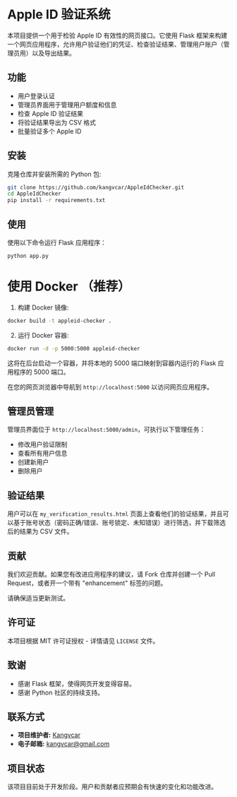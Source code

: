 # Apple ID 验证系统

本项目提供一个用于检验 Apple ID 有效性的网页接口。它使用 Flask 框架来构建一个网页应用程序，允许用户验证他们的凭证、检查验证结果、管理用户账户（管理员用）以及导出结果。

## 功能

- 用户登录认证
- 管理员界面用于管理用户额度和信息
- 检查 Apple ID 验证结果
- 将验证结果导出为 CSV 格式
- 批量验证多个 Apple ID

## 安装

克隆仓库并安装所需的 Python 包:

```bash
git clone https://github.com/kangvcar/AppleIdChecker.git
cd AppleIdChecker
pip install -r requirements.txt
```

## 使用

使用以下命令运行 Flask 应用程序：

```bash
python app.py
```

# 使用 Docker （推荐）

1. 构建 Docker 镜像:

```bash
docker build -t appleid-checker .
```

2. 运行 Docker 容器:

```bash
docker run -d -p 5000:5000 appleid-checker
```

这将在后台启动一个容器，并将本地的 5000 端口映射到容器内运行的 Flask 应用程序的 5000 端口。

在您的网页浏览器中导航到 `http://localhost:5000` 以访问网页应用程序。

## 管理员管理

管理员界面位于 `http://localhost:5000/admin`，可执行以下管理任务：

- 修改用户验证限制
- 查看所有用户信息
- 创建新用户
- 删除用户

## 验证结果

用户可以在 `my_verification_results.html` 页面上查看他们的验证结果，并且可以基于账号状态（密码正确/错误、账号锁定、未知错误）进行筛选，并下载筛选后的结果为 CSV 文件。

## 贡献

我们欢迎贡献。如果您有改进应用程序的建议，请 Fork 仓库并创建一个 Pull Request，或者开一个带有 "enhancement" 标签的问题。

请确保适当更新测试。

## 许可证

本项目根据 MIT 许可证授权 - 详情请见 `LICENSE` 文件。

## 致谢

- 感谢 Flask 框架，使得网页开发变得容易。
- 感谢 Python 社区的持续支持。

## 联系方式

- **项目维护者:** [Kangvcar](https://github.com/kangvcar)
- **电子邮箱:**  kangvcar@gmail.com

## 项目状态

该项目目前处于开发阶段。用户和贡献者应预期会有快速的变化和功能改进。